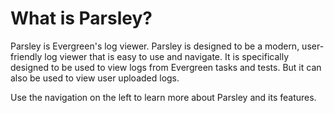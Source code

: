 # What is Parsley?

Parsley is Evergreen's log viewer. Parsley is designed to be a modern, user-friendly log viewer that is easy to use and navigate.
It is specifically designed to be used to view logs from Evergreen tasks and tests. But it can also be used to view user uploaded logs.

Use the navigation on the left to learn more about Parsley and its features.
